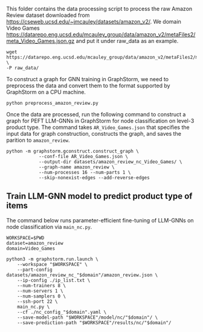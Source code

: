 This folder contains the data processing script to process the raw Amazon Review dataset
downloaded from https://cseweb.ucsd.edu/~jmcauley/datasets/amazon_v2/. We  domain Video
Games https://datarepo.eng.ucsd.edu/mcauley_group/data/amazon_v2/metaFiles2/meta_Video_Games.json.gz 
and put it under raw_data as an example.
```
wget https://datarepo.eng.ucsd.edu/mcauley_group/data/amazon_v2/metaFiles2/meta_Video_Games.json.gz \
-P raw_data/
```

To construct a graph for GNN training in GraphStorm, we need to preprocess the data
and convert them to the format supported by GraphStorm on a CPU machine.
```
python preprocess_amazon_review.py
```

Once the data are processed, run the following command to construct a graph
for PEFT LLM-GNNs in GraphStorm for node classification on level-3 product type.
The command takes `AR_Video_Games.json` that specifies the input data for graph 
construction, constructs the graph, and saves the parition to `amazon_review`.

```
python -m graphstorm.gconstruct.construct_graph \
			--conf-file AR_Video_Games.json \
			--output-dir datasets/amazon_review_nc_Video_Games/ \
			--graph-name amazon_review \
			--num-processes 16 --num-parts 1 \ 
			--skip-nonexist-edges --add-reverse-edges

```

## Train LLM-GNN model to predict product type of items
The command below runs parameter-efficient fine-tuning of LLM-GNNs on node 
classification via `main_nc.py`.
```
WORKSPACE=$PWD
dataset=amazon_review
domain=Video_Games

python3 -m graphstorm.run.launch \
    --workspace "$WORKSPACE" \
    --part-config datasets/amazon_review_nc_"$domain"/amazon_review.json \
    --ip-config ./ip_list.txt \
    --num-trainers 8 \
    --num-servers 1 \
    --num-samplers 0 \
    --ssh-port 22 \
    main_nc.py \
    --cf ./nc_config_"$domain".yaml \
    --save-model-path "$WORKSPACE"/model/nc/"$domain"/ \
    --save-prediction-path "$WORKSPACE"/results/nc/"$domain"/
```